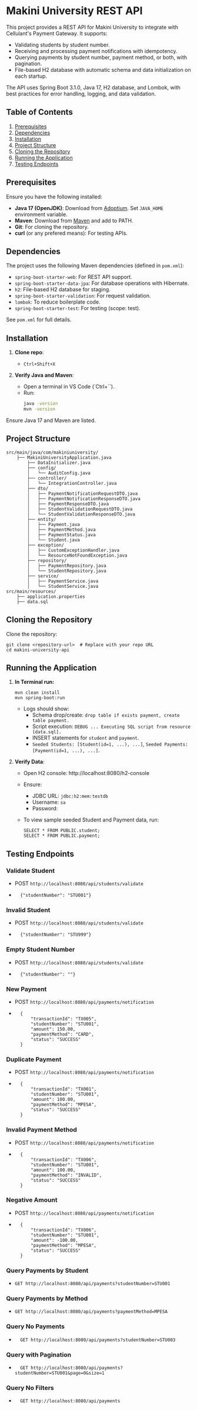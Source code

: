 # Makini University REST API

This project provides a REST API for Makini University to integrate with Cellulant's Payment Gateway. It supports:
- Validating students by student number.
- Receiving and processing payment notifications with idempotency.
- Querying payments by student number, payment method, or both, with pagination.
- File-based H2 database with automatic schema and data initialization on each startup.

The API uses Spring Boot 3.1.0, Java 17, H2 database, and Lombok, with best practices for error handling, logging, and data validation.

## Table of Contents
1. [Prerequisites](#prerequisites)
2. [Dependencies](#dependencies)
3. [Installation](#installation)
4. [Project Structure](#project-structure)
5. [Cloning the Repository](#cloning-the-repository)
6. [Running the Application](#running-the-application)
7. [Testing Endpoints](#testing-endpoints)

## Prerequisites
Ensure you have the following installed:
- **Java 17 (OpenJDK)**: Download from [Adoptium](https://adoptium.net/). Set `JAVA_HOME` environment variable.
- **Maven**: Download from [Maven](https://maven.apache.org/) and add to PATH.
- **Git**: For cloning the repository.
- **curl** (or any prefered means): For testing APIs.

## Dependencies
The project uses the following Maven dependencies (defined in `pom.xml`):
- `spring-boot-starter-web`: For REST API support.
- `spring-boot-starter-data-jpa`: For database operations with Hibernate.
- `h2`: File-based H2 database for staging.
- `spring-boot-starter-validation`: For request validation.
- `lombok`: To reduce boilerplate code.
- `spring-boot-starter-test`: For testing (scope: test).

See `pom.xml` for full details.

## Installation
1. **Clone repo**:
   - `Ctrl+Shift+X`
   

2. **Verify Java and Maven**:
   - Open a terminal in VS Code (`Ctrl+``).
   - Run:
     ```bash
     java -version
     mvn -version

Ensure Java 17 and Maven are listed.


## Project Structure
```
src/main/java/com/makiniuniversity/
    ├── MakiniUniversityApplication.java
        ├── DataInitializer.java
        ├── config/
        │   └── AuditConfig.java
        ├── controller/
        │   └── IntegrationController.java
        ├── dto/
        │   ├── PaymentNotificationRequestDTO.java
        │   ├── PaymentNotificationResponseDTO.java
        │   ├── PaymentResponseDTO.java
        │   ├── StudentValidationRequestDTO.java
        │   └── StudentValidationResponseDTO.java
        ├── entity/
        │   ├── Payment.java
        │   ├── PaymentMethod.java
        │   ├── PaymentStatus.java
        │   └── Student.java
        ├── exception/
        │   ├── CustomExceptionHandler.java
        │   └── ResourceNotFoundException.java
        ├── repository/
        │   ├── PaymentRepository.java
        │   └── StudentRepository.java
        ├── service/
        │   ├── PaymentService.java
        │   └── StudentService.java
src/main/resources/
    ├── application.properties
    ├── data.sql
```

## Cloning the Repository

Clone the repository:
``` 
git clone <repository-url>  # Replace with your repo URL
cd makini-university-api 
```

## Running the Application

1. **In Terminal run:**

    ```
    mvn clean install
    mvn spring-boot:run
    ```

    - Logs should show:
        - Schema drop/create: `drop table if exists payment, create table payment.`
        - Script execution: `DEBUG ... Executing SQL script from resource [data.sql].`
        - INSERT statements for `student` and `payment`.
        - `Seeded Students: [Student(id=1, ...), ...]`, `Seeded Payments: [Payment(id=1, ...), ...]`.


2. **Verify Data**:

    - Open H2 console: http://localhost:8080/h2-console 
    - Ensure:
        - JDBC URL: `jdbc:h2:mem:testdb`
        - Username: `sa`
        - Password: 

    - To view sample seeded Student and Payment data, run:
        ``` 
        SELECT * FROM PUBLIC.student;
        SELECT * FROM PUBLIC.payment;
        ```


## Testing Endpoints

### Validate Student
-    POST `http://localhost:8080/api/students/validate`

-       {"studentNumber": "STU001"}

### Invalid Student
-   POST `http://localhost:8080/api/students/validate`

-       {"studentNumber": "STU999"}

### Empty Student Number
-   POST `http://localhost:8080/api/students/validate`

-       {"studentNumber": ""}

### New Payment
-   POST `http://localhost:8080/api/payments/notification`
-       {
            "transactionId": "TX005",
            "studentNumber": "STU001",
            "amount": 150.00,
            "paymentMethod": "CARD",
            "status": "SUCCESS" 
        }

### Duplicate Payment
-   POST `http://localhost:8080/api/payments/notification`  


-       {
            "transactionId": "TX001",
            "studentNumber": "STU001",
            "amount": 100.00,
            "paymentMethod": "MPESA",
            "status": "SUCCESS"
        }

### Invalid Payment Method
-   POST `http://localhost:8080/api/payments/notification`

-       {
            "transactionId": "TX006",
            "studentNumber": "STU001",
            "amount": 100.00,
            "paymentMethod": "INVALID",
            "status": "SUCCESS"
        }

### Negative Amount
-   POST `http://localhost:8080/api/payments/notification`

-       {
            "transactionId": "TX006",
            "studentNumber": "STU001",
            "amount": -100.00,
            "paymentMethod": "MPESA",
            "status": "SUCCESS"
        }

### Query Payments by Student
-     GET http://localhost:8080/api/payments?studentNumber=STU001

### Query Payments by Method
 -     GET http://localhost:8080/api/payments?paymentMethod=MPESA

### Query No Payments
-       GET http://localhost:8080/api/payments?studentNumber=STU003

### Query with Pagination
-       GET http://localhost:8080/api/payments?studentNumber=STU001&page=0&size=1

### Query No Filters
-       GET http://localhost:8080/api/payments
